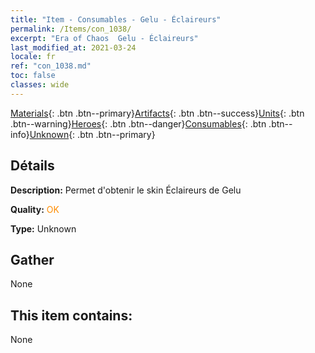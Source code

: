 ```yaml
---
title: "Item - Consumables - Gelu - Éclaireurs"
permalink: /Items/con_1038/
excerpt: "Era of Chaos  Gelu - Éclaireurs"
last_modified_at: 2021-03-24
locale: fr
ref: "con_1038.md"
toc: false
classes: wide
---
```

 [Materials](/fr/Items/){: .btn .btn--primary}[Artifacts](/fr/Items/Artifacts/){: .btn .btn--success}[Units](/fr/Items/Units/){: .btn .btn--warning}[Heroes](/fr/Items/Heroes/){: .btn .btn--danger}[Consumables](/fr/Items/Consumables/){: .btn .btn--info}[Unknown](/fr/Items/Unknown/){: .btn .btn--primary}

## Détails
 **Description:** Permet d'obtenir le skin Éclaireurs de Gelu

 **Quality:** <span style="color: #FF8C00">OK</span>

 **Type:** Unknown

## Gather

  None

## This item contains:

  None

